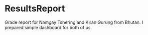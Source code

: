 # ResultsReport
Grade report for Namgay Tshering and Kiran Gurung from Bhutan. I prepared simple dashboard for both of us.
